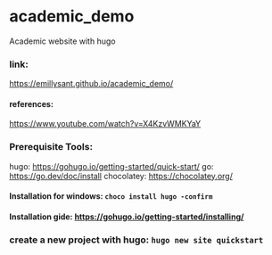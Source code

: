 # academic_demo
Academic website with hugo

### link: 
https://emillysant.github.io/academic_demo/

#### references:
https://www.youtube.com/watch?v=X4KzvWMKYaY

### Prerequisite Tools:
hugo: https://gohugo.io/getting-started/quick-start/
go: https://go.dev/doc/install
chocolatey: https://chocolatey.org/

#### Installation for windows: `choco install hugo -confirm`
#### Installation gide: https://gohugo.io/getting-started/installing/

### create a new project with hugo: `hugo new site quickstart`


